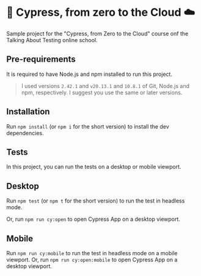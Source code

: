# 🌲 Cypress, from zero to the Cloud ☁️

Sample project for the "Cypress, from Zero to the Cloud" course onf the Talking About Testing online school.
## Pre-requirements

It is required to have Node.js and npm installed to run this project.

> I used versions `2.42.1` and `v20.13.1` and `10.8.1` of Git, Node.js and npm, respectively. I suggest you use the same or later versions.

## Installation

Run `npm install` (or `npm i` for the short version) to install the dev dependencies.

## Tests

In this project, you can run the tests on a desktop or mobile viewport.

## Desktop

Run `npm test` (or `npm t` for the short version) to run the test in headless mode.

Or, run `npm run cy:open` to open Cypress App on a desktop viewport.

## Mobile

Run `npm run cy:mobile` to run the test in headless mode on a mobile viewport.
Or, run `npm run cy:open:mobile` to open Cypress App on a desktop viewport.
